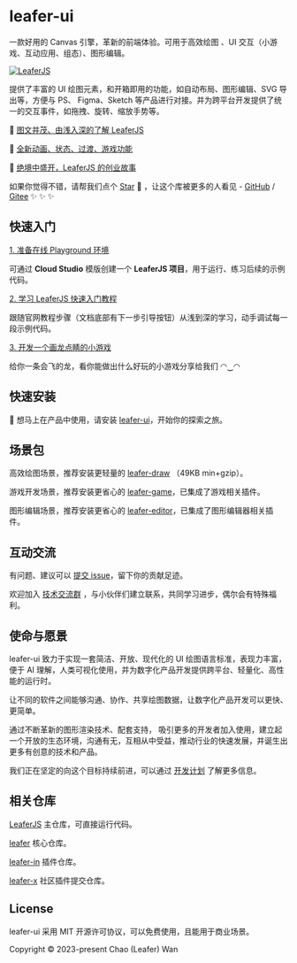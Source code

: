 # leafer-ui

一款好用的 Canvas 引擎，革新的前端体验。可用于高效绘图 、UI 交互（小游戏、互动应用、组态）、图形编辑。

[![LeaferJS](https://www.leaferjs.com/image/leaferjs.jpg?d=1111)](https://www.leaferjs.com)

提供了丰富的 UI 绘图元素，和开箱即用的功能，如自动布局、图形编辑、SVG 导出等，方便与 PS、 Figma、Sketch 等产品进行对接。并为跨平台开发提供了统一的交互事件，如拖拽、旋转、缩放手势等。

📗 [图文并茂、由浅入深的了解 LeaferJS](https://leaferjs.com/ui/blog/2024-07-09.html)

📙 [全新动画、状态、过渡、游戏功能](https://leaferjs.com/ui/blog/2024-09-20.html)

📘 [绝境中盛开，LeaferJS 的创业故事](https://leaferjs.com/ui/blog/2024-04-08.html)

如果你觉得不错，请帮我们点个 [Star](https://github.com/leaferjs/leafer-ui) 🌟 ，让这个库被更多的人看见 - [GitHub](https://github.com/leaferjs/leafer-ui) / [Gitee](https://gitee.com/leaferjs/ui) ✨ ✨ ✨

## 快速入门

[1. 准备在线 Playground 环境](https://leaferjs.com/ui/guide/runtime.md)

可通过 **Cloud Studio** 模版创建一个 **LeaferJS 项目**，用于运行、练习后续的示例代码。

[2. 学习 LeaferJS 快速入门教程](https://leaferjs.com/ui/guide/basic/app.md)

跟随官网教程步骤（文档底部有下一步引导按钮）从浅到深的学习，动手调试每一段示例代码。

[3. 开发一个画龙点睛的小游戏](https://leaferjs.com/ui/contest/guide.md)

给你一条会飞的龙，看你能做出什么好玩的小游戏分享给我们 ◠‿◠

## 快速安装

🚀 想马上在产品中使用，请安装 [leafer-ui](https://leaferjs.com/ui/guide/install/ui/start.html)，开始你的探索之旅。

## 场景包

高效绘图场景，推荐安装更轻量的 [leafer-draw](https://leaferjs.com/ui/guide/type/draw/start.html) （49KB min+gzip）。

游戏开发场景，推荐安装更省心的 [leafer-game](https://leaferjs.com/ui/guide/install/game/start.md)，已集成了游戏相关插件。

图形编辑场景，推荐安装更省心的 [leafer-editor](https://leaferjs.com/ui/guide/install/editor/start.html)，已集成了图形编辑器相关插件。

<!-- ## 入门场景

**高效绘图：** 长图、产品海报、印刷品等

Flex 自动布局、中心绘制，后端批量生成，渐变、内外阴影、裁剪、遮罩、擦除...

**UI 交互：** 小游戏、互动应用、组态等

跨平台交互事件、手势，CSS 交互状态、光标，动画、状态、过渡、精灵，箭头、连线...

**图形编辑：** 头像裁剪、图片、DIY 编辑器等

丰富的图形编辑功能、高可定制，标尺、视窗控制、滚动条... -->

## 互动交流

有问题、建议可以 [提交 issue](https://github.com/leaferjs/leafer-ui/issues)，留下你的贡献足迹。

欢迎加入 [技术交流群](https://leaferjs.com/#contact) ，与小伙伴们建立联系，共同学习进步，偶尔会有特殊福利。

## 使命与愿景

leafer-ui 致力于实现一套简洁、开放、现代化的 UI 绘图语言标准，表现力丰富，便于 AI 理解，人类可视化使用，并为数字化产品开发提供跨平台、轻量化、高性能的运行时。

让不同的软件之间能够沟通、协作、共享绘图数据，让数字化产品开发可以更快、更简单。

通过不断革新的图形渲染技术、配套支持， 吸引更多的开发者加入使用，建立起一个开放的生态环境，沟通有无，互相从中受益，推动行业的快速发展，并诞生出更多有创意的技术和产品。

我们正在坚定的向这个目标持续前进，可以通过 [开发计划](https://www.leaferjs.com/ui/plan/) 了解更多信息。

## 相关仓库

[LeaferJS](https://github.com/leaferjs/LeaferJS) 主仓库，可直接运行代码。

[leafer](https://github.com/leaferjs/leafer) 核心仓库。

[leafer-in](https://github.com/leaferjs/leafer-in) 插件仓库。

[leafer-x](https://github.com/leaferjs/leafer-x) 社区插件提交仓库。

## License

leafer-ui 采用 MIT 开源许可协议，可以免费使用，且能用于商业场景。

Copyright © 2023-present Chao (Leafer) Wan
